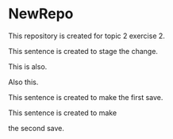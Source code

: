 # NewRepo



This repository is created for topic 2 exercise 2.



This sentence is created to stage the change.

This is also.

Also this.

This sentence is created to make the first save.

This sentence is created to make 

the second save.

